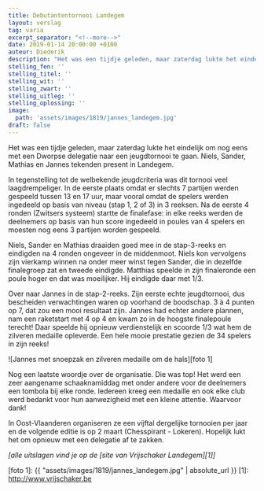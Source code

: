 ```yaml
---
title: Debutantentornooi Landegem
layout: verslag
tag: varia
excerpt_separator: "<!--more-->"
date: 2019-01-14 20:00:00 +0100
auteur: Diederik
description: "Het was een tijdje geleden, maar zaterdag lukte het eindelijk om nog eens met een Dworpse delegatie naar een jeugdtornooi te gaan. Niels, Sander, Mathias en Jannes tekenden present in Landegem."
stelling_fen: ''
stelling_titel: ''
stelling_wit: ''
stelling_zwart: ''
stelling_uitleg: ''
stelling_oplossing: ''
image:
  path: 'assets/images/1819/jannes_landegem.jpg'
draft: false
---
```

Het was een tijdje geleden, maar zaterdag lukte het eindelijk om nog eens met een Dworpse delegatie naar een jeugdtornooi te gaan. Niels, Sander, Mathias en Jannes tekenden present in Landegem.

In tegenstelling tot de welbekende jeugdcriteria was dit tornooi veel laagdrempeliger. In de eerste plaats omdat er slechts 7 partijen werden gespeeld tussen 13 en 17 uur, maar vooral omdat de spelers werden ingedeeld op basis van niveau (stap 1, 2 of 3) in 3 reeksen. Na de eerste 4 ronden (Zwitsers systeem) startte de finalefase: in elke reeks werden de deelnemers op basis van hun score ingedeeld in poules van 4 spelers en moesten nog eens 3 partijen worden gespeeld.

Niels, Sander en Mathias draaiden goed mee in de stap-3-reeks en eindigden na 4 ronden ongeveer in de middenmoot. Niels kon vervolgens zijn vierkamp winnen na onder meer winst tegen Sander, die in dezelfde finalegroep zat en tweede eindigde. Matthias speelde in zijn finaleronde een poule hoger en dat was moeilijker. Hij eindigde daar met 1/3.

Over naar Jannes in de stap-2-reeks. Zijn eerste echte jeugdtornooi, dus bescheiden verwachtingen waren op voorhand de boodschap. 3 à 4 punten op 7, dat zou een mooi resultaat zijn. Jannes had echter andere plannen, nam een raketstart met 4 op 4 en kwam zo in de hoogste finalepoule terecht! Daar speelde hij opnieuw verdienstelijk en scoorde 1/3 wat hem de zilveren medaille opleverde. Een hele mooie prestatie gezien de 34 spelers in zijn reeks!

![Jannes met snoepzak en zilveren medaille om de hals][foto 1]

Nog een laatste woordje over de organisatie. Die was top! Het werd een zeer aangename schaaknamiddag met onder andere voor de deelnemers een tombola bij elke ronde. Iedereen kreeg een medaille en ook elke club werd bedankt voor hun aanwezigheid met een kleine attentie. Waarvoor dank!

In Oost-Vlaanderen organiseren ze een vijftal dergelijke tornooien per jaar en de volgende editie is op 2 maart (Chesspirant - Lokeren). Hopelijk lukt het om opnieuw met een delegatie af te zakken.

_[alle uitslagen vind je op de [site van Vrijschaker Landegem][1]]_

[foto 1]: {{ "assets/images/1819/jannes_landegem.jpg" | absolute_url }}
[1]: http://www.vrijschaker.be
